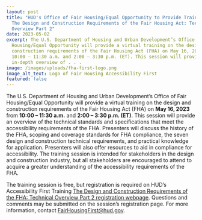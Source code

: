 ```yaml
---
layout: post
title: "HUD's Office of Fair Housing/Equal Opportunity to Provide Training on
  The Design and Construction Requirements of the Fair Housing Act: Technical
  Overview Part 2"
date: 2023-05-02
excerpt: The U.S. Department of Housing and Urban Development’s Office of Fair
  Housing/Equal Opportunity will provide a virtual training on the design and
  construction requirements of the Fair Housing Act (FHA) on May 16, 2023 from
  10:00 – 11:30 a.m. and 2:00 – 3:30 p.m. (ET). This session will provide an
  in-depth overview of . . .
image: /images/uploads/fha-first-logo.png
image_alt_text: Logo of Fair Housing Accessibility First
featured: false
---
```

The U.S. Department of Housing and Urban Development’s Office of Fair Housing/Equal Opportunity will provide a virtual training on the design and construction requirements of the Fair Housing Act (FHA) on **May 16, 2023** from **10:00 – 11:30 a.m.** and **2:00 – 3:30 p.m. (ET)**. This session will provide an overview of the technical standards and specifications that meet the accessibility requirements of the FHA. Presenters will discuss the history of the FHA, scoping and coverage standards for FHA compliance, the seven design and construction technical requirements, and practical knowledge for application. Presenters will also offer resources to aid in compliance for accessibility. The training session is intended for stakeholders in the design and construction industry, but all stakeholders are encouraged to attend to acquire a greater understanding of the accessibility requirements of the FHA. 

The training session is free, but registration is required on HUD’s Accessibility First Training [The Design and Construction Requirements of the FHA: Technical Overview Part 2 registration webpage](https://register.gotowebinar.com/rt/8861720000857133401). Questions and comments may be submitted on the session’s registration page. For more information, contact [FairHousingFirst@hud.gov](mailto:FairHousingFirst@hud.gov).